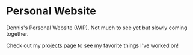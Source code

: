# Personal Website
Dennis's Personal Website (WIP).
Not much to see yet but slowly coming together.

Check out my [projects page](https://denk0403.github.io/Other%20pages/Projects/projects.html) to see my favorite things I've worked on!
